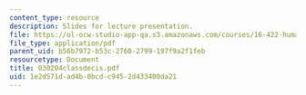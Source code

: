 ```yaml
---
content_type: resource
description: Slides for lecture presentation.
file: https://ol-ocw-studio-app-qa.s3.amazonaws.com/courses/16-422-human-supervisory-control-of-automated-systems-spring-2004/1e2d571dad4b0bcdc9452d433400da21_030204classdecis.pdf
file_type: application/pdf
parent_uid: b56b7972-b53c-2760-2799-197f9a2f1feb
resourcetype: Document
title: 030204classdecis.pdf
uid: 1e2d571d-ad4b-0bcd-c945-2d433400da21
---
```

